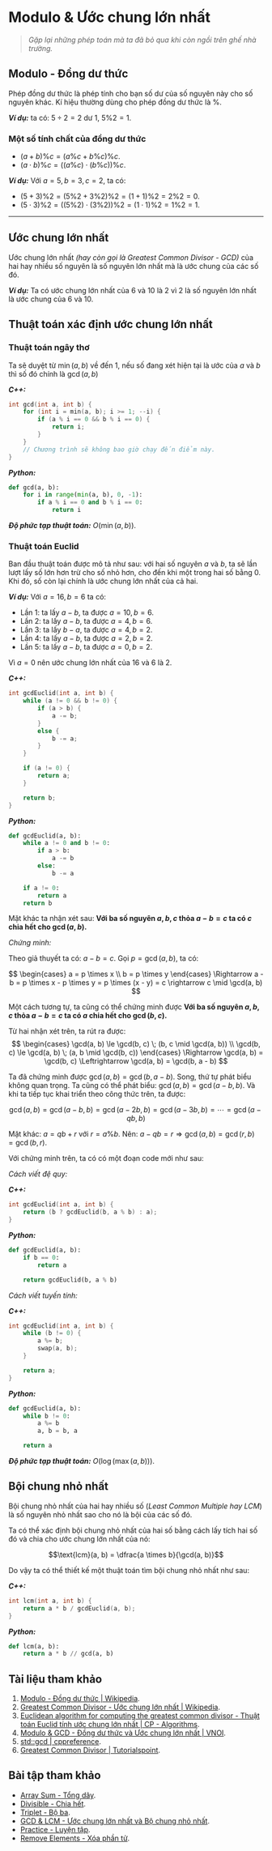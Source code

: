 
# Modulo & Ước chung lớn nhất

> *Gặp lại những phép toán mà ta đã bỏ qua khi còn ngồi trên ghế nhà trường.*

## Modulo - Đồng dư thức

Phép đồng dư thức là phép tính cho bạn số dư của số nguyên này cho số nguyên khác. Kí hiệu thường dùng cho phép đồng dư thức là $\%$.

***Ví dụ:*** ta có: $5 \div 2 = 2$ dư $1$, $5 \%  2 = 1$.

### Một số tính chất của đồng dư thức

- $(a + b) \% c = (a \% c + b \% c) \% c$.
- $(a \cdot b) \% c = ((a \% c) \cdot (b \% c)) \% c$.

***Ví dụ:*** Với $a = 5, b = 3, c = 2$, ta có:

- $(5 + 3) \% 2 = (5 \% 2 + 3 \% 2) \% 2 = (1 + 1) \% 2 = 2 \% 2 = 0$.
- $(5 \cdot 3) \% 2 = ((5 \% 2) \cdot (3 \% 2)) \% 2 = (1 \cdot 1) \% 2 = 1 \% 2 = 1$.

---

## Ước chung lớn nhất

Ước chung lớn nhất *(hay còn gọi là Greatest Common Divisor - GCD)* của hai hay nhiều số nguyên là số nguyên lớn nhất mà là ước chung của các số đó.

***Ví dụ:*** Ta có ước chung lớn nhất của $6$ và $10$ là $2$ vì $2$ là số nguyên lớn nhất là ước chung của $6$ và $10$.

## Thuật toán xác định ước chung lớn nhất

### Thuật toán ngây thơ

Ta sẽ duyệt từ $\min(a, b)$ về đến $1$, nếu số đang xét hiện tại là ước của $a$ và $b$ thì số đó chính là $\gcd(a, b)$

***C++:***

```cpp
int gcd(int a, int b) {
	for (int i = min(a, b); i >= 1; --i) {
		if (a % i == 0 && b % i == 0) {
			return i;
		}
	}
    // Chương trình sẽ không bao giờ chạy đến điểm này.
}
```

***Python:***

```py
def gcd(a, b):
    for i in range(min(a, b), 0, -1):
        if a % i == 0 and b % i == 0:
            return i
```

***Độ phức tạp thuật toán:*** $O(\min(a, b))$.

### Thuật toán Euclid

Ban đầu thuật toán được mô tả như sau: với hai số nguyên $a$ và $b$, ta sẽ lần lượt lấy số lớn hơn trừ cho số nhỏ hơn, cho đến khi một trong hai số bằng $0$. Khi đó, số còn lại chính là ước chung lớn nhất của cả hai.

***Ví dụ:*** Với $a = 16, b = 6$ ta có:

- Lần $1$: ta lấy $a - b$, ta được $a = 10, b = 6$.
- Lần $2$: ta lấy $a - b$, ta được $a = 4, b = 6$.
- Lần $3$: ta lấy $b - a$, ta được $a = 4, b = 2$.
- Lần $4$: ta lấy $a - b$, ta được $a = 2, b = 2$.
- Lần $5$: ta lấy $a - b$, ta được $a = 0, b = 2$.

Vì $a = 0$ nên ước chung lớn nhất của $16$ và $6$ là $2$.

***C++:***

```cpp
int gcdEuclid(int a, int b) {
	while (a != 0 && b != 0) {
		if (a > b) {
			a -= b;
		}
		else {
			b -= a;
		}
	}

	if (a != 0) {
		return a;
	}

	return b;
}
```

***Python:***

```py
def gcdEuclid(a, b):
    while a != 0 and b != 0:
        if a > b:
            a -= b
        else:
            b -= a

    if a != 0:
        return a
    return b
```

Mặt khác ta nhận xét sau: **Với ba số nguyên $a, b, c$ thỏa $a - b = c$ ta có $c$ chia hết cho $\gcd(a, b)$.**

*Chứng minh:*

Theo giả thuyết ta có: $a - b = c$. Gọi $p = \gcd(a, b)$, ta có:

$$
\begin{cases}
a = p \times x \\
b = p \times y
\end{cases}
\Rightarrow a - b = p \times x - p \times y = p \times (x - y) = c \rightarrow c \mid \gcd(a, b)
$$

Một cách tương tự, ta cũng có thể chứng minh được **Với ba số nguyên $a, b, c$ thỏa $a - b = c$ ta có $a$ chia hết cho $\gcd(b, c)$.**

Từ hai nhận xét trên, ta rút ra được:
$$
\begin{cases}
\gcd(a, b) \le \gcd(b, c) \; (b, c \mid \gcd(a, b)) \\
\gcd(b, c) \le \gcd(a, b) \; (a, b \mid \gcd(b, c))
\end{cases}
\Rightarrow \gcd(a, b) = \gcd(b, c) \Leftrightarrow \gcd(a, b) = \gcd(b, a - b)
$$

Ta đã chứng minh được $\gcd(a, b) = \gcd(b, a - b)$. Song, thứ tự phát biểu không quan trọng. Ta cũng có thể phát biểu: $\gcd(a, b) = \gcd(a - b, b)$. Và khi ta tiếp tục khai triển theo công thức trên, ta được:

$$\gcd(a, b) = \gcd(a - b, b) = \gcd(a - 2b, b) = \gcd(a - 3b, b) = \cdots = \gcd(a - qb, b)$$

Mặt khác: $a = qb + r$ với $r = a \% b$. Nên: $a - qb = r \Rightarrow \gcd(a, b) = \gcd(r, b) = \gcd(b, r)$.

Với chứng minh trên, ta có có một đoạn code mới như sau:

*Cách viết đệ quy:*

***C++:***

```cpp
int gcdEuclid(int a, int b) {
	return (b ? gcdEuclid(b, a % b) : a);
}
```

***Python:***

```py
def gcdEuclid(a, b):
    if b == 0:
        return a

    return gcdEuclid(b, a % b)
```

*Cách viết tuyến tính:*

***C++:***

```cpp
int gcdEuclid(int a, int b) {
	while (b != 0) {
		a %= b;
		swap(a, b);
	}

	return a;
}
```

***Python:***

```py
def gcdEuclid(a, b):
    while b != 0:
        a %= b
        a, b = b, a

    return a
```

***Độ phức tạp thuật toán:*** $O(\log(\max(a, b)))$.

## Bội chung nhỏ nhất

Bội chung nhỏ nhất của hai hay nhiều số (*Least Common Multiple hay LCM*) là số nguyên nhỏ nhất sao cho nó là bội của các số đó.

Ta có thể xác định bội chung nhỏ nhất của hai số bằng cách lấy tích hai số đó và chia cho ước chung lớn nhất của nó:

$$\text{lcm}(a, b) = \dfrac{a \times b}{\gcd(a, b)}$$

Do vậy ta có thể thiết kế một thuật toán tìm bội chung nhỏ nhất như sau:

***C++:***

```cpp
int lcm(int a, int b) {
	return a * b / gcdEuclid(a, b);
}
```

***Python:***

```py
def lcm(a, b):
    return a * b // gcd(a, b)
```

## Tài liệu tham khảo

1. [Modulo - Đồng dư thức | Wikipedia](https://en.wikipedia.org/wiki/Modulo_operation).
2. [Greatest Common Divisor - Ước chung lớn nhất | Wikipedia](https://en.wikipedia.org/wiki/Greatest_common_divisor).
3. [Euclidean algorithm for computing the greatest common divisor - Thuật toán Euclid tính ước chung lớn nhất | CP - Algorithms](https://cp-algorithms.com/algebra/euclid-algorithm.html).
4. [Modulo & GCD - Đồng dư thức và Ước chung lớn nhất | VNOI](https://vnoi.info/wiki/translate/he/So-hoc-Phan-1-Modulo-gcd.md).
5. [std::gcd | cppreference](https://en.cppreference.com/w/cpp/numeric/gcd).
6. [Greatest Common Divisor | Tutorialspoint](https://www.tutorialspoint.com/cplusplus-program-to-find-gcd).

## Bài tập tham khảo

- [Array Sum - Tổng dãy](/Posts/Problems-And-Solutions/Categories/Modulo-GCD/Array-Sum/Statement.md).
- [Divisible - Chia hết](/Posts/Problems-And-Solutions/Categories/Modulo-GCD/Divisible/Statement.md).
- [Triplet - Bộ ba](/Posts/Problems-And-Solutions/Categories/Modulo-GCD/Triplet/Statement.md).
- [GCD & LCM - Ước chung lớn nhất và Bộ chung nhỏ nhất](/Posts/Problems-And-Solutions/Categories/Modulo-GCD/GCD-LCM/Statement.md).
- [Practice - Luyện tập](/Posts/Problems-And-Solutions/Categories/Modulo-GCD/Practice/Statement.md).
- [Remove Elements - Xóa phần tử](/Posts/Problems-And-Solutions/Categories/Modulo-GCD/Remove-Elements/Statement.md).